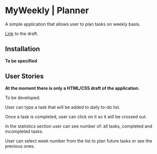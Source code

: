 # MyWeekly | Planner

A simple application that allows user to plan tasks on weekly basis.

[Link](https://eaczechova.github.io/MyWeeklyPlanner/) to the draft.

## Installation

**To be specified**

## User Stories

**At the moment there is only a HTML/CSS draft of the application.**

To be developed:

User can type a task that will be added to daily to-do list.

Once a task is completed, user can click on it so it will be crossed out.

In the statistics section user can see number of: all tasks, completed and incompleted tasks.

User can select week number from the list to plan future tasks or see the previous ones.
